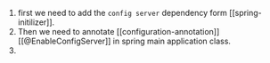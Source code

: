 1. first we need to add the `config server` dependency form [[spring-initilizer]].
2. Then we need to annotate [[configuration-annotation]] [[@EnableConfigServer]] in spring main application class.
3. 